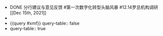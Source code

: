 - DONE 分行建议与意见反馈 #第一次数字化转型头脑风暴 #12.14罗总机构调研 [[Dec 15th, 2021]]
-
- {{query #xmf}}
  query-table:: false
- query-table:: true